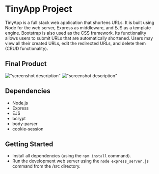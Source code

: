 # TinyApp Project

TinyApp is a full stack web application that shortens URLs. It is built using Node for the web server, Express as middleware, and EJS as a template engine. Bootstrap is also used as the CSS framework. Its functionality allows users to
submit URLs that are automatically shortened. Users may view all their created URLs, edit the redirected URLs, and delete them (CRUD functionality).

## Final Product

!["screenshot description"](#)
!["screenshot description"](#)

## Dependencies

- Node.js
- Express
- EJS
- bcrypt
- body-parser
- cookie-session

## Getting Started

- Install all dependencies (using the `npm install` command).
- Run the development web server using the `node express_server.js` command from the /src directory.
